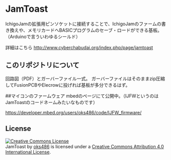 # JamToast
IchigoJamの拡張用ピンソケットに接続することで、IchigoJamのファームの書き換えや、メモリカードへBASICプログラムのセーブ・ロードができる基板。（Arduinoで言ういわゆるシールド）

詳細はこちら
http://www.cyberchabudai.org/index.php/page/jamtoast

## このリポジトリについて
回路図（PDF）とガーバーファイル一式。
ガーバーファイルはそのままzip圧縮してFusionPCBやElecrowに投げれば基板が多分できるはず。

##マイコンのファームウェア
mbedのページにて公開中。（IJFWというのはJamToastのコードネームみたいなものです）

https://developer.mbed.org/users/oks486/code/IJFW_firmware/

## License
<a rel="license" href="http://creativecommons.org/licenses/by/4.0/"><img alt="Creative Commons License" style="border-width:0" src="https://i.creativecommons.org/l/by/4.0/88x31.png" /></a><br /><span xmlns:dct="http://purl.org/dc/terms/" href="http://purl.org/dc/dcmitype/Dataset" property="dct:title" rel="dct:type">JamToast</span> by <a xmlns:cc="http://creativecommons.org/ns#" href="http://www.cyberchabudai.org/index.php/page/jamtoast" property="cc:attributionName" rel="cc:attributionURL">oks486</a> is licensed under a <a rel="license" href="http://creativecommons.org/licenses/by/4.0/">Creative Commons Attribution 4.0 International License</a>.
